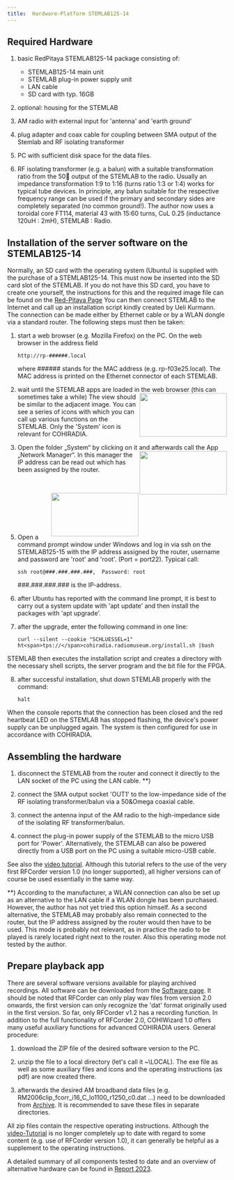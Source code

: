 ```yaml
---
title:  Hardware-Platform STEMLAB125-14
---
```

## Required Hardware

1. basic RedPitaya STEMLAB125-14 package consisting of:
   
      * STEMLAB125-14 main unit
      * STEMLAB plug-in power supply unit
      * LAN cable
      * SD card with typ. 16GB

2. optional: housing for the STEMLAB

3. AM radio with external input for 'antenna' and 'earth ground'

4. plug adapter and coax cable for coupling between SMA output of the Stemlab and RF isolating transformer

5. PC with sufficient disk space for the data files.

6. RF isolating transformer (e.g. a balun) with a suitable transformation ratio from the 50 output of the STEMLAB to the radio. Usually an impedance transformation 1:9 to 1:16 (turns ratio 1:3 or 1:4) works for typical tube devices. In principle, any balun suitable for the respective frequency range can be used if the primary and secondary sides are completely separated (no common ground!). The author now uses a toroidal core FT114, material 43 with 15:60 turns, CuL 0.25 (inductance 120uH : 2mH), STEMLAB : Radio. 

##	Installation of the server software on the STEMLAB125-14

Normally, an SD card with the operating system (Ubuntu) is supplied with the purchase of a STEMLAB125-14. This must now be inserted into the SD card slot of the STEMLAB. If you do not have this SD card, you have to create one yourself, the instructions for this and the required image file can be found on the 
[Red-Pitaya Page](https://redpitaya.readthedocs.io/en/latest/quickStart/SDcard/SDcard.html)
You can then connect STEMLAB to the Internet and call up an installation script kindly created by Ueli Kurmann. The connection can be made either by Ethernet cable or by a WLAN dongle via a standard router. The following steps must then be taken:

1. start a web browser (e.g. Mozilla Firefox) on the PC. On the web browser in the address field
   
   `http://rp-######.local`
   
   where ###### stands for the MAC address (e.g. rp-f03e25.local). The MAC address is printed on the Ethernet connector of each STEMLAB.
 
3. wait until the STEMLAB apps are loaded in the web browser (this can sometimes take a while) <img align="right" width="200" height="100" src="https://cohiradia.radiomuseum.org/download/software/STEMLAB_Installation_Step1_sm.png" /> The view should be similar to the adjacent image. You can see a series of icons with which you can call up various functions on the STEMLAB. Only the 'System' icon is relevant for COHIRADIA.

4. Open the folder „System“ by clicking on it and afterwards call the App „Network Manager“. <img align="right" width="200" height="100" src="https://cohiradia.radiomuseum.org/download/software/STEMLAB_Installation_Step2.png" /> In this manager the IP address can be read out which has been assigned by the router.                           

&nbsp;

<img align="right" width="200" height="100" src="https://cohiradia.radiomuseum.org/download/software/STEMLAB_Installation_Step3.png" /> 

&nbsp;

&nbsp;

&nbsp;

5. Open a command prompt window under Windows and log in via ssh on the STEMLAB125-15 with the IP address assigned by the router, username and password are 'root' and 'root'.  (Port = port22). Typical call: 

    `ssh root@###.###.###.###, 	Password: root`

   ###.###.###.### is the IP-address.

6. after Ubuntu has reported with the command line prompt, it is best to carry out a system update with 'apt update' and then install the packages with 'apt upgrade'.

7. after the upgrade, enter the following command in one line:

    `curl --silent --cookie "SCHLUESSEL=1" ht<span>tps://</span>cohiradia.radiomuseum.org/install.sh |bash`

STEMLAB then executes the installation script and creates a directory with the necessary shell scripts, the server program and the bit file for the FPGA. 

8. after successful installation, shut down STEMLAB properly with the command:
   
    `halt`

When the console reports that the connection has been closed and the red heartbeat LED on the STEMLAB has stopped flashing, the device's power supply can be unplugged again. The system is then configured for use in accordance with COHIRADIA.

## Assembling the hardware

1. disconnect the STEMLAB from the router and connect it directly to the LAN socket of the PC using the LAN cable. **) 

2. connect the SMA output socket 'OUT1' to the low-impedance side of the RF isolating transformer/balun via a 50&Omega coaxial cable. 

3. connect the antenna input of the AM radio to the high-impedance side of the isolating RF transformer/balun.

4. connect the plug-in power supply of the STEMLAB to the micro USB port for 'Power'. Alternatively, the STEMLAB can also be powered directly from a USB port on the PC using a suitable micro-USB cable.

See also the [video tutorial](https://cohiradia.radiomuseum.org/download/COHIRADIA_Installations_Tutorial.mp4). Although this tutorial refers to the use of the very first RFCorder version 1.0 (no longer supported), all higher versions can of course be used essentially in the same way.

**)  According to the manufacturer, a WLAN connection can also be set up as an alternative to the LAN cable if a WLAN dongle has been purchased. However, the author has not yet tried this option himself. As a second alternative, the STEMLAB may probably also remain connected to the router, but the IP address assigned by the router would then have to be used. This mode is probably not relevant, as in practice the radio to be played is rarely located right next to the router. Also this operating mode not tested by the author.

## Prepare playback app

There are several software versions available for playing archived recordings. All software can be downloaded from the [Software page](https://www.radiomuseum.org/cohiradia/software.html). It should be noted that RFCorder can only play wav files from version 2.0 onwards, the first version can only recognize the 'dat' format originally used in the first version. So far, only RFCorder v1.2 has a recording function. In addition to the full functionality of RFCorder 2.0, COHIWizard 1.0 offers many useful auxiliary functions for advanced COHIRADIA users. General procedure:

1. download the ZIP file of the desired software version to the PC.

2. unzip the file to a local directory (let's call it ~\LOCAL). The exe file as well as some auxiliary files and icons and the operating instructions (as pdf) are now created there.

3. afterwards the desired AM broadband data files (e.g. RM2006clip_fcorr_i16_C_lo1100_r1250_c0.dat ...) need to be downloaded from [Archive](https://www.radiomuseum.org/cohiradia/#recording). It is recommended to save these files in separate directories.

All zip files contain the respective operating instructions.  Although the [video-Tutorial](https://cohiradia.radiomuseum.org/download/COHIRADIA_Installations_Tutorial.mp4) is no longer completely up to date with regard to some content (e.g. use of RFCorder version 1.0), it can generally be helpful as a supplement to the operating instructions.

A detailed summary of all components tested to date and an overview of alternative hardware can be found in [Report 2023](https://cohiradia.radiomuseum.org/download/docs/Documentation/COHIRADIA_Report2023_dt.pdf).

<!-- comment -->

